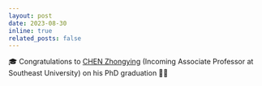 ```yaml
---
layout: post
date: 2023-08-30
inline: true
related_posts: false
---
```


🎓 Congratulations to [CHEN Zhongying](https://zhongyingchen.github.io/) (Incoming Associate Professor at Southeast University) on his PhD graduation 🥳🌟
